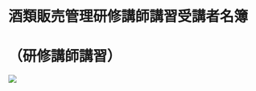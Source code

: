 # 酒類販売管理研修講師講習受講者名簿

# （研修講師講習）

![](https://www.nta.go.jp/tmp/20288515-9324-46c2-a485-7845e6ad0d61/images/53528a0115b2b593a33016382bf960ea1391193e6b3f118353579ec47a8f795c.jpg)